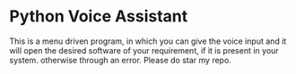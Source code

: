 # Python Voice Assistant
This is a menu driven program, in which you can give the voice input and it will open the desired software of your requirement, if it is present in your system.
 otherwise through an error.
Please do star my repo.
